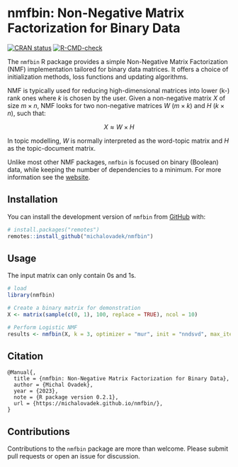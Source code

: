 
# nmfbin: Non-Negative Matrix Factorization for Binary Data

<!-- badges: start -->
[![CRAN status](https://www.r-pkg.org/badges/version/nmfbin)](https://CRAN.R-project.org/package=nmfbin)
[![R-CMD-check](https://github.com/michalovadek/nmfbin/actions/workflows/R-CMD-check.yaml/badge.svg)](https://github.com/michalovadek/nmfbin/actions/workflows/R-CMD-check.yaml)
<!-- badges: end -->

The `nmfbin` R package provides a simple Non-Negative Matrix Factorization (NMF) implementation tailored for binary data matrices. It offers a choice of initialization methods, loss functions and updating algorithms.

NMF is typically used for reducing high-dimensional matrices into lower (k-) rank ones where _k_ is chosen by the user. Given a non-negative matrix _X_ of size $m \times n$, NMF looks for two non-negative matrices _W_ ($m \times k$) and _H_ ($k \times n$), such that:

$$X \approx W \times H$$

In topic modelling, _W_ is normally interpreted as the word-topic matrix and _H_ as the topic-document matrix.

Unlike most other NMF packages, `nmfbin` is focused on binary (Boolean) data, while keeping the number of dependencies to a minimum. For more information see the [website](https://michalovadek.github.io/nmfbin/).

## Installation

You can install the development version of `nmfbin` from [GitHub](https://github.com/michalovadek/nmfbin) with:

``` r
# install.packages("remotes")
remotes::install_github("michalovadek/nmfbin")
```

## Usage

The input matrix can only contain 0s and 1s.

``` r
# load
library(nmfbin)

# Create a binary matrix for demonstration
X <- matrix(sample(c(0, 1), 100, replace = TRUE), ncol = 10)

# Perform Logistic NMF
results <- nmfbin(X, k = 3, optimizer = "mur", init = "nndsvd", max_iter = 1000)
```

## Citation

```
@Manual{,
  title = {nmfbin: Non-Negative Matrix Factorization for Binary Data},
  author = {Michal Ovadek},
  year = {2023},
  note = {R package version 0.2.1},
  url = {https://michalovadek.github.io/nmfbin/},
}
```

## Contributions

Contributions to the `nmfbin` package are more than welcome. Please submit pull requests or open an issue for discussion.
